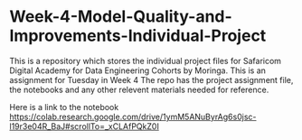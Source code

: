 # Week-4-Model-Quality-and-Improvements-Individual-Project
This is a repository which stores the individual project files for Safaricom Digital Academy for Data Engineering Cohorts by Moringa. This is an assignment for Tuesday in Week 4
The repo has the project assignment file, the notebooks and any other relevent materials needed for reference.

Here is a link to the notebook https://colab.research.google.com/drive/1ymM5ANuByrAg6s0jsc-l19r3e04R_BaJ#scrollTo=_xCLAfPQkZ0I

